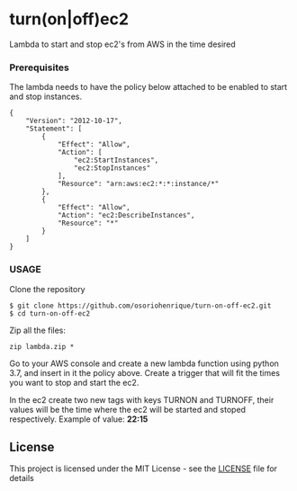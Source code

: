 # turn(on|off)ec2

Lambda to start and stop ec2's from AWS in the time desired

### Prerequisites

The lambda needs to have the policy below attached to be enabled to start and stop instances.

```
{
    "Version": "2012-10-17",
    "Statement": [
        {
            "Effect": "Allow",
            "Action": [
                "ec2:StartInstances",
                "ec2:StopInstances"
            ],
            "Resource": "arn:aws:ec2:*:*:instance/*"
        },
        {
            "Effect": "Allow",
            "Action": "ec2:DescribeInstances",
            "Resource": "*"
        }
    ]
}
```

### USAGE

Clone the repository

```
$ git clone https://github.com/osoriohenrique/turn-on-off-ec2.git
$ cd turn-on-off-ec2
```

Zip all the files:

```
zip lambda.zip *
```

Go to your AWS console and create a new lambda function using python 3.7, and insert in it the policy above. Create a trigger that will fit the times you want to stop and start the ec2.


In the ec2 create two new tags with keys TURNON and TURNOFF, their values will be the time where the ec2 will be started and stoped respectively. Example of value: **22:15**


## License

This project is licensed under the MIT License - see the [LICENSE](LICENSE) file for details
